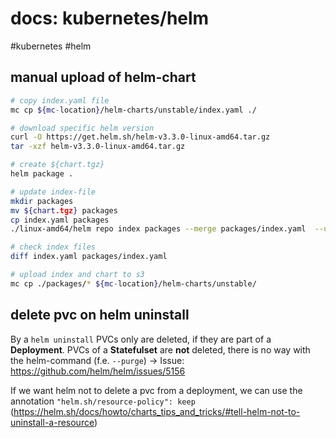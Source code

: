 # docs: kubernetes/helm
#kubernetes #helm
## manual upload of helm-chart
```bash
# copy index.yaml file
mc cp ${mc-location}/helm-charts/unstable/index.yaml ./

# download specific helm version
curl -O https://get.helm.sh/helm-v3.3.0-linux-amd64.tar.gz
tar -xzf helm-v3.3.0-linux-amd64.tar.gz

# create ${chart.tgz}
helm package .

# update index-file
mkdir packages
mv ${chart.tgz} packages
cp index.yaml packages
./linux-amd64/helm repo index packages --merge packages/index.yaml  --url "https://${s3.domain}/helm-charts/unstable/"

# check index files
diff index.yaml packages/index.yaml

# upload index and chart to s3
mc cp ./packages/* ${mc-location}/helm-charts/unstable/
```

## delete pvc on helm uninstall
By a `helm uninstall` PVCs only are deleted, if they are part of a **Deployment**. PVCs of a **Statefulset** are **not** deleted, there is no way with the helm-command (f.e. `--purge`) → Issue: https://github.com/helm/helm/issues/5156

If we want helm not to delete a pvc from a deployment, we can use the annotation `"helm.sh/resource-policy": keep` (https://helm.sh/docs/howto/charts_tips_and_tricks/#tell-helm-not-to-uninstall-a-resource)
